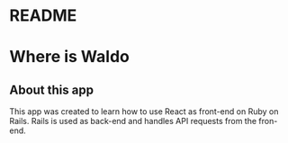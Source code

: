 # README

# Where is Waldo

## About this app

This app was created to learn how to use React as front-end on Ruby on Rails. 
Rails is used as back-end and handles API requests from the fron-end.


